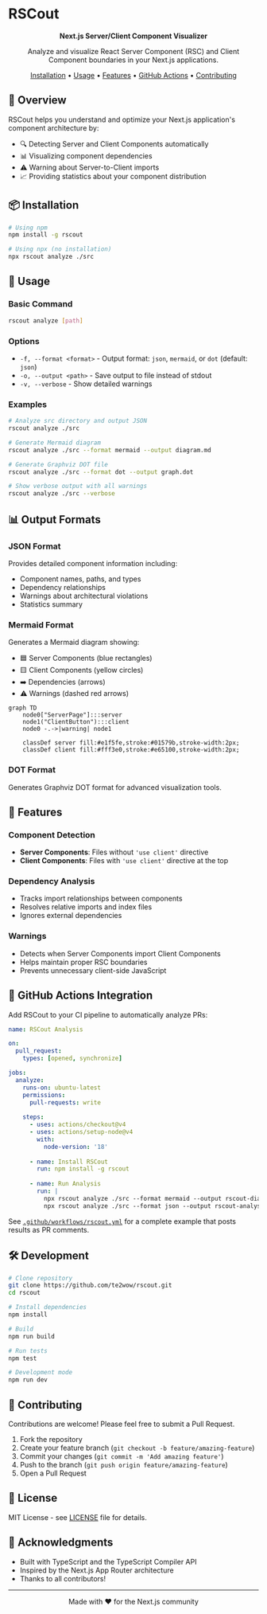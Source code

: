 # RSCout

<p align="center">
  <strong>Next.js Server/Client Component Visualizer</strong>
</p>

<p align="center">
  Analyze and visualize React Server Component (RSC) and Client Component boundaries in your Next.js applications.
</p>

<p align="center">
  <a href="#installation">Installation</a> •
  <a href="#usage">Usage</a> •
  <a href="#features">Features</a> •
  <a href="#github-actions">GitHub Actions</a> •
  <a href="#contributing">Contributing</a>
</p>

## 🚀 Overview

RSCout helps you understand and optimize your Next.js application's component architecture by:
- 🔍 Detecting Server and Client Components automatically
- 📊 Visualizing component dependencies
- ⚠️ Warning about Server-to-Client imports
- 📈 Providing statistics about your component distribution

## 📦 Installation

```bash
# Using npm
npm install -g rscout

# Using npx (no installation)
npx rscout analyze ./src
```

## 🔨 Usage

### Basic Command

```bash
rscout analyze [path]
```

### Options

- `-f, --format <format>` - Output format: `json`, `mermaid`, or `dot` (default: `json`)
- `-o, --output <path>` - Save output to file instead of stdout
- `-v, --verbose` - Show detailed warnings

### Examples

```bash
# Analyze src directory and output JSON
rscout analyze ./src

# Generate Mermaid diagram
rscout analyze ./src --format mermaid --output diagram.md

# Generate Graphviz DOT file
rscout analyze ./src --format dot --output graph.dot

# Show verbose output with all warnings
rscout analyze ./src --verbose
```

## 📊 Output Formats

### JSON Format

Provides detailed component information including:
- Component names, paths, and types
- Dependency relationships
- Warnings about architectural violations
- Statistics summary

### Mermaid Format

Generates a Mermaid diagram showing:
- 🟦 Server Components (blue rectangles)
- 🟨 Client Components (yellow circles)
- ➡️ Dependencies (arrows)
- ⚠️ Warnings (dashed red arrows)

```mermaid
graph TD
    node0["ServerPage"]:::server
    node1("ClientButton"):::client
    node0 -.->|warning| node1
    
    classDef server fill:#e1f5fe,stroke:#01579b,stroke-width:2px;
    classDef client fill:#fff3e0,stroke:#e65100,stroke-width:2px;
```

### DOT Format

Generates Graphviz DOT format for advanced visualization tools.

## 🎯 Features

### Component Detection

- **Server Components**: Files without `'use client'` directive
- **Client Components**: Files with `'use client'` directive at the top

### Dependency Analysis

- Tracks import relationships between components
- Resolves relative imports and index files
- Ignores external dependencies

### Warnings

- Detects when Server Components import Client Components
- Helps maintain proper RSC boundaries
- Prevents unnecessary client-side JavaScript

## 🤖 GitHub Actions Integration

Add RSCout to your CI pipeline to automatically analyze PRs:

```yaml
name: RSCout Analysis

on:
  pull_request:
    types: [opened, synchronize]

jobs:
  analyze:
    runs-on: ubuntu-latest
    permissions:
      pull-requests: write
      
    steps:
      - uses: actions/checkout@v4
      - uses: actions/setup-node@v4
        with:
          node-version: '18'
          
      - name: Install RSCout
        run: npm install -g rscout
        
      - name: Run Analysis
        run: |
          npx rscout analyze ./src --format mermaid --output rscout-diagram.md
          npx rscout analyze ./src --format json --output rscout-analysis.json
```

See [`.github/workflows/rscout.yml`](.github/workflows/rscout.yml) for a complete example that posts results as PR comments.

## 🛠️ Development

```bash
# Clone repository
git clone https://github.com/te2wow/rscout.git
cd rscout

# Install dependencies
npm install

# Build
npm run build

# Run tests
npm test

# Development mode
npm run dev
```

## 🤝 Contributing

Contributions are welcome! Please feel free to submit a Pull Request.

1. Fork the repository
2. Create your feature branch (`git checkout -b feature/amazing-feature`)
3. Commit your changes (`git commit -m 'Add amazing feature'`)
4. Push to the branch (`git push origin feature/amazing-feature`)
5. Open a Pull Request

## 📄 License

MIT License - see [LICENSE](LICENSE) file for details.

## 🙏 Acknowledgments

- Built with TypeScript and the TypeScript Compiler API
- Inspired by the Next.js App Router architecture
- Thanks to all contributors!

---

<p align="center">
  Made with ❤️ for the Next.js community
</p>